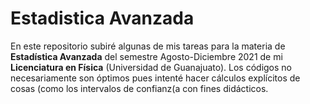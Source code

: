 # Estadistica Avanzada
En este repositorio subiré algunas de mis tareas para la materia de __Estadística Avanzada__ del semestre Agosto-Diciembre 2021 de mi __Licenciatura en Física__ (Universidad de Guanajuato). Los códigos no necesariamente son óptimos pues intenté hacer cálculos explícitos de cosas (como los intervalos de confianz(a con fines didácticos.
